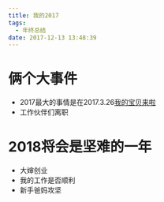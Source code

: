 ```yaml
---
title: 我的2017
tags:
  - 年终总结
date: 2017-12-13 13:48:39
---
```


# 俩个大事件
- 2017最大的事情是在2017.3.26[我的宝贝来啦](http://panda.20170326.online)
- 工作伙伴们离职

# 2018将会是坚难的一年
- 大婶创业
- 我的工作是否顺利
- 新手爸妈攻坚
